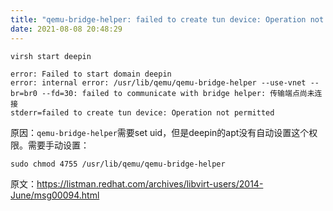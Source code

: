 ```yaml
---
title: "qemu-bridge-helper: failed to create tun device: Operation not permitted"
date: 2021-08-08 20:48:29
---
```


```shell
virsh start deepin
```

```
error: Failed to start domain deepin
error: internal error: /usr/lib/qemu/qemu-bridge-helper --use-vnet --br=br0 --fd=30: failed to communicate with bridge helper: 传输端点尚未连接
stderr=failed to create tun device: Operation not permitted
```

原因：`qemu-bridge-helper`需要set uid，但是deepin的apt没有自动设置这个权限。需要手动设置：

```shell
sudo chmod 4755 /usr/lib/qemu/qemu-bridge-helper
```

原文：<https://listman.redhat.com/archives/libvirt-users/2014-June/msg00094.html>
